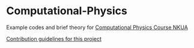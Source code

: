 # Computational-Physics


Example codes and brief theory for [Computational Physics Course NKUA](https://eclass.uoa.gr/courses/PHYS192/)


[Contribution guidelines for this project](docs/CONTRIBUTING.md)

